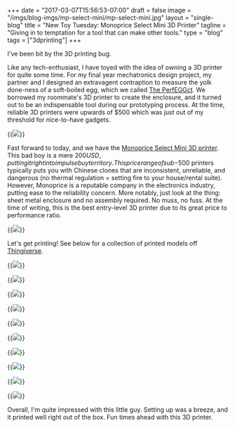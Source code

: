 +++
date = "2017-03-07T15:56:53-07:00"
draft = false
image = "/imgs/blog-imgs/mp-select-mini/mp-select-mini.jpg"
layout = "single-blog"
title = "New Toy Tuesday: Monoprice Select Mini 3D Printer"
tagline = "Giving in to temptation for a tool that can make other tools."
type = "blog"
tags = ["3dprinting"]
+++

I've been bit by the 3D printing bug.

Like any tech-enthusiast, I have toyed with the idea of owning a 3D printer for quite some time. For my final year mechatronics design project, my partner and I designed an extravagent contraption to measure the yolk done-ness of a soft-boiled egg, which we called [The PerfEGGct](http://justinmklam.com/projects/mecha/perfeggct/). We borrowed my roommate's 3D printer to create the enclosure, and it turned out to be an indispensable tool during our prototyping process. At the time, reliable 3D printers were upwards of $500 which was just out of my threshold for nice-to-have gadgets. 

{{<img caption="Your everyday solution for perfect soft-boiled eggs: The PerfEGGct"
src="http://justinmklam.com/imgs/perfeggct/IMG_0407.JPG" >}}

Fast forward to today, and we have the [Monoprice Select Mini 3D printer](https://www.monoprice.com/product?p_id=15365). This bad boy is a mere $200 USD, putting it right into impulse buy territory. This price range of sub-$500 printers typically puts you with Chinese clones that are inconsistent, unreliable, and dangerous (no thermal regulation = setting fire to your house/rental suite). However, Monoprice is a reputable company in the electronics industry, putting ease to the reliability concern. More notably, just look at the thing: sheet metal enclosure and no assembly required. No muss, no fuss. At the time of writing, this is the best entry-level 3D printer due to its great price to performance ratio.

{{<img caption="Product images of the MP Select Mini" src="/imgs/blog-imgs/mp-select-mini/mp-select-mini-product.jpg" >}}

Let's get printing! See below for a collection of printed models off [Thingiverse](https://www.thingiverse.com/).

{{<img caption="Calibration cube to test dimensional accuracy. A little off of 20mm due to bulging at the corners." src="/imgs/blog-imgs/mp-select-mini/IMG_20170310_082445.jpg" >}}

{{<img caption="Overhang test looking good." src="/imgs/blog-imgs/mp-select-mini/IMG_20170306_163656.jpg" >}}

{{<img caption="Pebble charging stand." src="/imgs/blog-imgs/mp-select-mini/IMG_20170306_211119.jpg" >}}

{{<img caption="Zoomed in on the base of the stand. Quality is quite impressive." src="/imgs/blog-imgs/mp-select-mini/IMG_20170306_211720.jpg" >}}

{{<img caption="Hard drive cable organizer." src="/imgs/blog-imgs/mp-select-mini/IMG_20170306_215542.jpg" >}}

{{<img caption="Raspberry Pi case." src="/imgs/blog-imgs/mp-select-mini/IMG_20170308_230642.jpg" >}}

{{<img caption="Fancy desk organizer." src="/imgs/blog-imgs/mp-select-mini/IMG_20170314_193727.jpg" >}}

{{<img caption="Fancy desk organizer: Nerdy style." src="/imgs/blog-imgs/mp-select-mini/IMG_20170317_170438.jpg" >}}

{{<img caption="Extravagant business card dispenser" src="/imgs/blog-imgs/mp-select-mini/IMG_20170314_212438.jpg" >}}

{{<img caption="Stylus holder for Surface Pro 4 pen." src="/imgs/blog-imgs/mp-select-mini/IMG_20170325_130430.jpg" >}}

Overall, I'm quite impressed with this little guy. Setting up was a breeze, and it printed well right out of the box. Fun times ahead with this 3D printer.